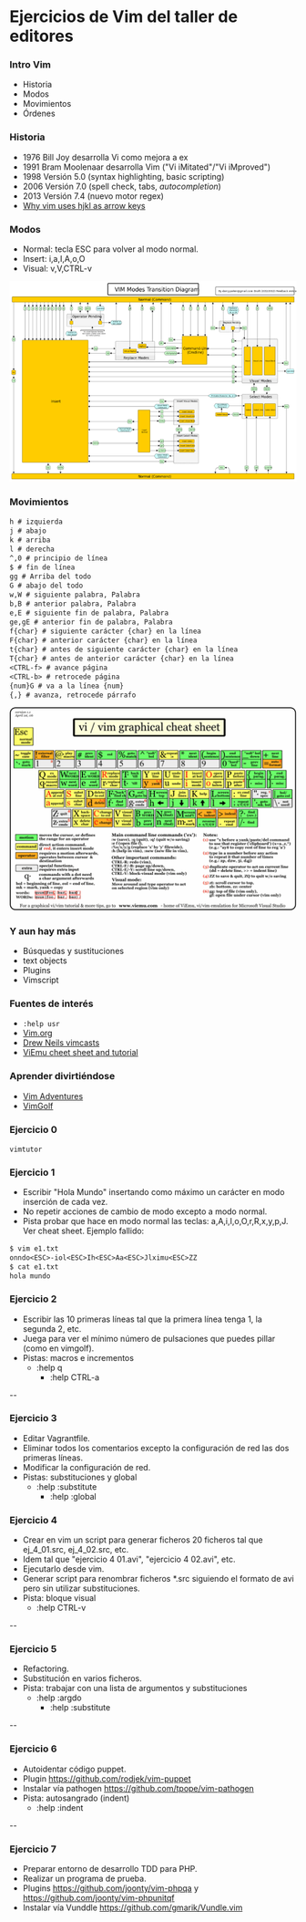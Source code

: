 # Ejercicios de Vim del taller de editores

### Intro Vim
* Historia
* Modos
* Movimientos
* Órdenes

### Historia
* 1976 Bill Joy desarrolla Vi como mejora a ex
* 1991 Bram Moolenaar desarrolla Vim ("Vi iMitated"/"Vi iMproved")
* 1998 Versión 5.0 (syntax highlighting, basic scripting)
* 2006 Versión 7.0 (spell check, tabs, *autocompletion*)
* 2013 Versión 7.4 (nuevo motor regex)
* [Why vim uses hjkl as arrow keys](http://www.catonmat.net/blog/why-vim-uses-hjkl-as-arrow-keys/)

### Modos
* Normal: tecla ESC para volver al modo normal.
* Insert: i,a,I,A,o,O
* Visual: v,V,CTRL-v

[![Vim Modes](../../images/vimmodes.png)](https://rawgit.com/darcyparker/1886716/raw/eab57dfe784f016085251771d65a75a471ca22d4/vimModeStateDiagram.svg)

### Movimientos
```
h # izquierda
j # abajo
k # arriba
l # derecha
^,0 # principio de línea
$ # fin de línea
gg # Arriba del todo
G # abajo del todo
w,W # siguiente palabra, Palabra
b,B # anterior palabra, Palabra
e,E # siguiente fin de palabra, Palabra
ge,gE # anterior fin de palabra, Palabra
f{char} # siguiente carácter {char} en la línea
F{char} # anterior carácter {char} en la línea
t{char} # antes de siguiente carácter {char} en la línea
T{char} # antes de anterior carácter {char} en la línea
<CTRL-f> # avance página
<CTRL-b> # retrocede página
{num}G # va a la línea {num}
{,} # avanza, retrocede párrafo
```
[![cheat sheet](../../images/vi-vim-cheat-sheet.gif)](http://viemu.com/a_vi_vim_graphical_cheat_sheet_tutorial.html)

### Y aun hay más
* Búsquedas y sustituciones
* text objects
* Plugins
* Vimscript

### Fuentes de interés
* ```:help usr```
* [Vim.org](http://www.vim.org/)
* [Drew Neils vimcasts](http://vimcasts.org/)
* [ViEmu cheet sheet and tutorial](http://www.viemu.com/a_vi_vim_graphical_cheat_sheet_tutorial.html)

### Aprender divirtiéndose
* [Vim Adventures](http://vim-adventures.com/)
* [VimGolf](http://www.vimgolf.com/)

### Ejercicio 0
```
vimtutor
```

### Ejercicio 1
* Escribir "Hola Mundo" insertando como máximo un carácter en modo inserción de cada vez.
* No repetir acciones de cambio de modo excepto a modo normal. 
* Pista probar que hace en modo normal las teclas: a,A,i,I,o,O,r,R,x,y,p,J. Ver cheat sheet.
Ejemplo fallido:
```
$ vim e1.txt
onndo<ESC>-iol<ESC>Ih<ESC>Aa<ESC>Jlximu<ESC>ZZ
$ cat e1.txt
hola mundo
```

### Ejercicio 2
* Escribir las 10 primeras líneas tal que la primera línea tenga 1, la segunda 2, etc.
* Juega para ver el mínimo número de pulsaciones que puedes pillar (como en vimgolf).
* Pistas: macros e incrementos
  - :help q
	- :help CTRL-a

--
### Ejercicio 3
* Editar Vagrantfile.
* Eliminar todos los comentarios excepto la configuración de red las dos primeras líneas.
* Modificar la configuración de red.
* Pistas: substituciones y global
  - :help :substitute
	- :help :global


### Ejercicio 4
* Crear en vim un script para generar ficheros 20 ficheros tal que ej_4_01.src, ej_4_02.src, etc.
* Idem tal que "ejercicio 4 01.avi", "ejercicio 4 02.avi", etc.
* Ejecutarlo desde vim.
* Generar script para renombrar ficheros *.src siguiendo el formato de avi pero sin utilizar substituciones.
* Pista: bloque visual
  - :help CTRL-v

--
### Ejercicio 5
* Refactoring.
* Substitución en varios ficheros.
* Pista: trabajar con una lista de argumentos y substituciones
  - :help :argdo
	- :help :substitute

--
### Ejercicio 6
* Autoidentar código puppet.
* Plugin https://github.com/rodjek/vim-puppet
* Instalar vía pathogen https://github.com/tpope/vim-pathogen
* Pista: autosangrado (indent)
  - :help :indent

--
### Ejercicio 7
* Preparar entorno de desarrollo TDD para PHP.
* Realizar un programa de prueba.
* Plugins https://github.com/joonty/vim-phpqa y https://github.com/joonty/vim-phpunitqf
* Instalar vía Vunddle https://github.com/gmarik/Vundle.vim
